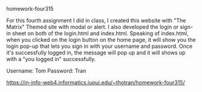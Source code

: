 homework-four315

For this fourth assignment I did in class, I created this website with "The Matrix" Themed site with modal or alert. I also developed the login or sign-in sheet on both of the login.html and index.html. Speaking of index.html, when you clicked on the login button on the home page, it will show you the login pop-up that lets you sign in with your username and password. Once it's successfully logged in, the message will pop up and it will shows up with a "you logged in" successfully.

Username: Tom
Password: Tran

https://in-info-web4.informatics.iupui.edu/~thotran/homework-four315/
